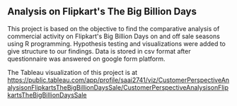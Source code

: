 ## Analysis on Flipkart's The Big Billion Days
This project is based on the objective to find the comparative analysis of commercial activity on Flipkart's Big Billion Days on and off sale seasons using R programming.
Hypothesis testing and visualizations were added to give structure to our findings. Data is stored in csv format after questionnaire was answered on google form platform.

The Tableau visualization of this project is at https://public.tableau.com/app/profile/saai2741/viz/CustomerPerspectiveAnalysisonFlipkartsTheBigBillionDaysSale/CustomerPerspectiveAnalysisonFlipkartsTheBigBillionDaysSale
